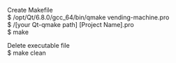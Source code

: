 Create Makefile<br />
$ /opt/Qt/6.8.0/gcc_64/bin/qmake vending-machine.pro<br />
$ /[your Qt-qmake path] [Project Name].pro<br />
$ make

Delete executable file<br />
$ make clean
